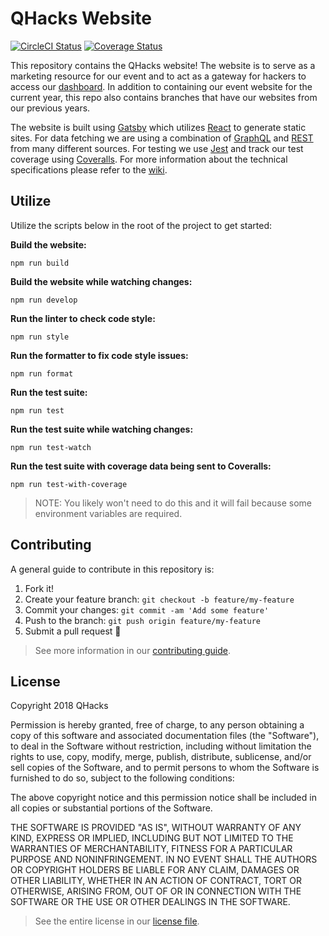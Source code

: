 # QHacks Website

[![CircleCI
Status](https://circleci.com/gh/qhacks/qhacks-website.svg?style=shield&circle-token=2816988f179e0cb9a7ce228608a9a72fb62c7f64)](https://circleci.com/gh/qhacks/qhacks-website)
[![Coverage
Status](https://coveralls.io/repos/github/qhacks/qhacks-website/badge.svg?branch=dev)](https://coveralls.io/github/qhacks/qhacks-website?branch=dev)

This repository contains the QHacks website! The website is to serve as a
marketing resource for our event and to act as a gateway for hackers to access
our [dashboard](https://github.com/qhacks/qhacks-dashboard). In addition to
containing our event website for the current year, this repo also contains
branches that have our websites from our previous years.

The website is built using [Gatsby](https://www.gatsbyjs.org/) which utilizes
[React](https://reactjs.org/) to generate static sites. For data fetching we are
using a combination of [GraphQL](https://graphql.org/learn/) and
[REST](https://en.wikipedia.org/wiki/Representational_state_transfer) from many
different sources. For testing we use [Jest](https://jestjs.io/) and track our
test coverage using [Coveralls](https://coveralls.io/). For more information
about the technical specifications please refer to the
[wiki](https://github.com/qhacks/qhacks-website/wiki).

## Utilize

Utilize the scripts below in the root of the project to get started:

**Build the website:**

`npm run build`

**Build the website while watching changes:**

`npm run develop`

**Run the linter to check code style:**

`npm run style`

**Run the formatter to fix code style issues:**

`npm run format`

**Run the test suite:**

`npm run test`

**Run the test suite while watching changes:**

`npm run test-watch`

**Run the test suite with coverage data being sent to Coveralls:**

`npm run test-with-coverage`

> NOTE: You likely won't need to do this and it will fail because some
> environment variables are required.

## Contributing

A general guide to contribute in this repository is:

1. Fork it!
2. Create your feature branch: `git checkout -b feature/my-feature`
3. Commit your changes: `git commit -am 'Add some feature'`
4. Push to the branch: `git push origin feature/my-feature`
5. Submit a pull request :rocket:

> See more information in our [contributing
> guide](https://github.com/qhacks/qhacks-website/blob/dev/CONTRIBUTING.md).

## License

Copyright 2018 QHacks

Permission is hereby granted, free of charge, to any person obtaining a copy of
this software and associated documentation files (the "Software"), to deal in
the Software without restriction, including without limitation the rights to
use, copy, modify, merge, publish, distribute, sublicense, and/or sell copies of
the Software, and to permit persons to whom the Software is furnished to do so,
subject to the following conditions:

The above copyright notice and this permission notice shall be included in all
copies or substantial portions of the Software.

THE SOFTWARE IS PROVIDED "AS IS", WITHOUT WARRANTY OF ANY KIND, EXPRESS OR
IMPLIED, INCLUDING BUT NOT LIMITED TO THE WARRANTIES OF MERCHANTABILITY, FITNESS
FOR A PARTICULAR PURPOSE AND NONINFRINGEMENT. IN NO EVENT SHALL THE AUTHORS OR
COPYRIGHT HOLDERS BE LIABLE FOR ANY CLAIM, DAMAGES OR OTHER LIABILITY, WHETHER
IN AN ACTION OF CONTRACT, TORT OR OTHERWISE, ARISING FROM, OUT OF OR IN
CONNECTION WITH THE SOFTWARE OR THE USE OR OTHER DEALINGS IN THE SOFTWARE.

> See the entire license in our [license
> file](https://github.com/qhacks/qhacks-website/blob/dev/LICENSE).
